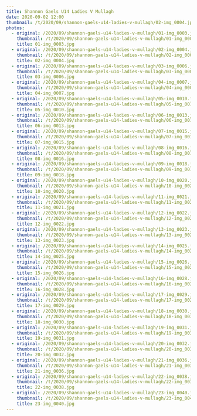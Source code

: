 ```yaml
---
title: Shannon Gaels U14 Ladies V Mullagh
date: 2020-09-02 12:00
thumbnail: /t/2020/09/shannon-gaels-u14-ladies-v-mullagh/02-img_0004.jpg
photos:
  - original: /2020/09/shannon-gaels-u14-ladies-v-mullagh/01-img_0003.jpg
    thumbnail: /t/2020/09/shannon-gaels-u14-ladies-v-mullagh/01-img_0003.jpg
    title: 01-img_0003.jpg
  - original: /2020/09/shannon-gaels-u14-ladies-v-mullagh/02-img_0004.jpg
    thumbnail: /t/2020/09/shannon-gaels-u14-ladies-v-mullagh/02-img_0004.jpg
    title: 02-img_0004.jpg
  - original: /2020/09/shannon-gaels-u14-ladies-v-mullagh/03-img_0006.jpg
    thumbnail: /t/2020/09/shannon-gaels-u14-ladies-v-mullagh/03-img_0006.jpg
    title: 03-img_0006.jpg
  - original: /2020/09/shannon-gaels-u14-ladies-v-mullagh/04-img_0007.jpg
    thumbnail: /t/2020/09/shannon-gaels-u14-ladies-v-mullagh/04-img_0007.jpg
    title: 04-img_0007.jpg
  - original: /2020/09/shannon-gaels-u14-ladies-v-mullagh/05-img_0010.jpg
    thumbnail: /t/2020/09/shannon-gaels-u14-ladies-v-mullagh/05-img_0010.jpg
    title: 05-img_0010.jpg
  - original: /2020/09/shannon-gaels-u14-ladies-v-mullagh/06-img_0013.jpg
    thumbnail: /t/2020/09/shannon-gaels-u14-ladies-v-mullagh/06-img_0013.jpg
    title: 06-img_0013.jpg
  - original: /2020/09/shannon-gaels-u14-ladies-v-mullagh/07-img_0015.jpg
    thumbnail: /t/2020/09/shannon-gaels-u14-ladies-v-mullagh/07-img_0015.jpg
    title: 07-img_0015.jpg
  - original: /2020/09/shannon-gaels-u14-ladies-v-mullagh/08-img_0016.jpg
    thumbnail: /t/2020/09/shannon-gaels-u14-ladies-v-mullagh/08-img_0016.jpg
    title: 08-img_0016.jpg
  - original: /2020/09/shannon-gaels-u14-ladies-v-mullagh/09-img_0018.jpg
    thumbnail: /t/2020/09/shannon-gaels-u14-ladies-v-mullagh/09-img_0018.jpg
    title: 09-img_0018.jpg
  - original: /2020/09/shannon-gaels-u14-ladies-v-mullagh/10-img_0020.jpg
    thumbnail: /t/2020/09/shannon-gaels-u14-ladies-v-mullagh/10-img_0020.jpg
    title: 10-img_0020.jpg
  - original: /2020/09/shannon-gaels-u14-ladies-v-mullagh/11-img_0021.jpg
    thumbnail: /t/2020/09/shannon-gaels-u14-ladies-v-mullagh/11-img_0021.jpg
    title: 11-img_0021.jpg
  - original: /2020/09/shannon-gaels-u14-ladies-v-mullagh/12-img_0022.jpg
    thumbnail: /t/2020/09/shannon-gaels-u14-ladies-v-mullagh/12-img_0022.jpg
    title: 12-img_0022.jpg
  - original: /2020/09/shannon-gaels-u14-ladies-v-mullagh/13-img_0023.jpg
    thumbnail: /t/2020/09/shannon-gaels-u14-ladies-v-mullagh/13-img_0023.jpg
    title: 13-img_0023.jpg
  - original: /2020/09/shannon-gaels-u14-ladies-v-mullagh/14-img_0025.jpg
    thumbnail: /t/2020/09/shannon-gaels-u14-ladies-v-mullagh/14-img_0025.jpg
    title: 14-img_0025.jpg
  - original: /2020/09/shannon-gaels-u14-ladies-v-mullagh/15-img_0026.jpg
    thumbnail: /t/2020/09/shannon-gaels-u14-ladies-v-mullagh/15-img_0026.jpg
    title: 15-img_0026.jpg
  - original: /2020/09/shannon-gaels-u14-ladies-v-mullagh/16-img_0028.jpg
    thumbnail: /t/2020/09/shannon-gaels-u14-ladies-v-mullagh/16-img_0028.jpg
    title: 16-img_0028.jpg
  - original: /2020/09/shannon-gaels-u14-ladies-v-mullagh/17-img_0029.jpg
    thumbnail: /t/2020/09/shannon-gaels-u14-ladies-v-mullagh/17-img_0029.jpg
    title: 17-img_0029.jpg
  - original: /2020/09/shannon-gaels-u14-ladies-v-mullagh/18-img_0030.jpg
    thumbnail: /t/2020/09/shannon-gaels-u14-ladies-v-mullagh/18-img_0030.jpg
    title: 18-img_0030.jpg
  - original: /2020/09/shannon-gaels-u14-ladies-v-mullagh/19-img_0031.jpg
    thumbnail: /t/2020/09/shannon-gaels-u14-ladies-v-mullagh/19-img_0031.jpg
    title: 19-img_0031.jpg
  - original: /2020/09/shannon-gaels-u14-ladies-v-mullagh/20-img_0032.jpg
    thumbnail: /t/2020/09/shannon-gaels-u14-ladies-v-mullagh/20-img_0032.jpg
    title: 20-img_0032.jpg
  - original: /2020/09/shannon-gaels-u14-ladies-v-mullagh/21-img_0036.jpg
    thumbnail: /t/2020/09/shannon-gaels-u14-ladies-v-mullagh/21-img_0036.jpg
    title: 21-img_0036.jpg
  - original: /2020/09/shannon-gaels-u14-ladies-v-mullagh/22-img_0038.jpg
    thumbnail: /t/2020/09/shannon-gaels-u14-ladies-v-mullagh/22-img_0038.jpg
    title: 22-img_0038.jpg
  - original: /2020/09/shannon-gaels-u14-ladies-v-mullagh/23-img_0040.jpg
    thumbnail: /t/2020/09/shannon-gaels-u14-ladies-v-mullagh/23-img_0040.jpg
    title: 23-img_0040.jpg
---
```

